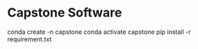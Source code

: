 # Capstone Software
conda create -n capstone
conda activate capstone
pip install -r requirement.txt
